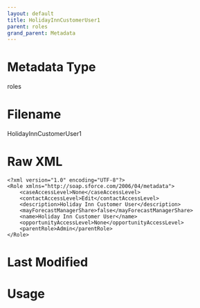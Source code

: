 ```yaml
---
layout: default
title: HolidayInnCustomerUser1
parent: roles
grand_parent: Metadata
---
```

# Metadata Type
roles


# Filename 
HolidayInnCustomerUser1


# Raw XML
```
<?xml version="1.0" encoding="UTF-8"?>
<Role xmlns="http://soap.sforce.com/2006/04/metadata">
    <caseAccessLevel>None</caseAccessLevel>
    <contactAccessLevel>Edit</contactAccessLevel>
    <description>Holiday Inn Customer User</description>
    <mayForecastManagerShare>false</mayForecastManagerShare>
    <name>Holiday Inn Customer User</name>
    <opportunityAccessLevel>None</opportunityAccessLevel>
    <parentRole>Admin</parentRole>
</Role>
```


# Last Modified


# Usage

